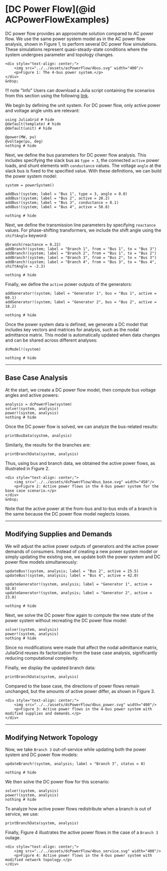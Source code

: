 # [DC Power Flow](@id ACPowerFlowExamples)
DC power flow provides an approximate solution compared to AC power flow. We use the same power system model as in the AC power flow analysis, shown in Figure 1, to perform several DC power flow simulations. These simulations represent quasi-steady-state conditions where the system undergoes parameter and topology changes.
```@raw html
<div style="text-align: center;">
    <img src="../../assets/acPowerFlow/4bus.svg" width="400"/>
    <p>Figure 1: The 4-bus power system.</p>
</div>
&nbsp;
```

!!! note "Info"
    Users can download a Julia script containing the scenarios from this section using the following [link](https://github.com/mcosovic/JuliaGrid.jl/raw/refs/heads/master/docs/src/examples/analyses/dcPowerFlow.jl).

We begin by defining the unit system. For DC power flow, only active power and voltage angle units are relevant:
```@example 4bus
using JuliaGrid # hide
@default(template) # hide
@default(unit) # hide

@power(MW, pu)
@voltage(pu, deg)
nothing # hide
```

Next, we define the bus parameters for DC power flow analysis. This includes specifying the slack bus as `type = 3`, the connected `active` power loads, and shunt elements with `conductance` values. The voltage `angle` at the slack bus is fixed to the specified value. With these definitions, we can build the power system model:
```@example 4bus
system = powerSystem()

addBus!(system; label = "Bus 1", type = 3, angle = 0.0)
addBus!(system; label = "Bus 2", active = 20.2)
addBus!(system; label = "Bus 3", conductance = 0.1)
addBus!(system; label = "Bus 4", active = 50.8)

nothing # hide
```

Next, we define the transmission line parameters by specifying `reactance` values. For phase-shifting transformers, we include the shift angle using the `shiftAngle` keyword:
```@example 4bus
@branch(reactance = 0.22)
addBranch!(system; label = "Branch 1", from = "Bus 1", to = "Bus 3")
addBranch!(system; label = "Branch 2", from = "Bus 1", to = "Bus 2")
addBranch!(system; label = "Branch 3", from = "Bus 2", to = "Bus 3")
addBranch!(system; label = "Branch 4", from = "Bus 3", to = "Bus 4", shiftAngle = -2.3)

nothing # hide
```

Finally, we define the `active` power outputs of the generators:
```@example 4bus
addGenerator!(system; label = "Generator 1", bus = "Bus 1", active = 60.1)
addGenerator!(system; label = "Generator 2", bus = "Bus 2", active = 18.2)

nothing # hide
```

Once the power system data is defined, we generate a DC model that includes key vectors and matrices for analysis, such as the nodal admittance matrix. This model is automatically updated when data changes and can be shared across different analyses:
```@example 4bus
dcModel!(system)

nothing # hide
```

---

## Base Case Analysis
At the start, we create a DC power flow model, then compute bus voltage angles and active powers:
```@example 4bus
analysis = dcPowerFlow(system)
solve!(system, analysis)
power!(system, analysis)
nothing # hide
```

Once the DC power flow is solved, we can analyze the bus-related results:
```@example 4bus
printBusData(system, analysis)
```

Similarly, the results for the branches are:
```@example 4bus
printBranchData(system, analysis)
```

Thus, using bus and branch data, we obtained the active power flows, as illustrated in Figure 2.
```@raw html
<div style="text-align: center;">
    <img src="../../assets/dcPowerFlow/4bus_base.svg" width="450"/>
    <p>Figure 2: Active power flows in the 4-bus power system for the base case scenario.</p>
</div>
&nbsp;
```

Note that the active power at the from-bus and to-bus ends of a branch is the same because the DC power flow model neglects losses.

---

## Modifying Supplies and Demands
We will adjust the active power outputs of generators and the active power demands of consumers. Instead of creating a new power system model or simply updating the existing one, we update both the power system and DC power flow models simultaneously:
```@example 4bus
updateBus!(system, analysis; label = "Bus 2", active = 25.5)
updateBus!(system, analysis; label = "Bus 4", active = 42.0)

updateGenerator!(system, analysis; label = "Generator 1", active = 58.0)
updateGenerator!(system, analysis; label = "Generator 2", active = 23.0)

nothing # hide
```

Next, we solve the DC power flow again to compute the new state of the power system without recreating the DC power flow model:
```@example 4bus
solve!(system, analysis)
power!(system, analysis)
nothing # hide
```
Since no modifications were made that affect the nodal admittance matrix, JuliaGrid reuses its factorization from the base case analysis, significantly reducing computational complexity.

Finally, we display the updated branch data:
```@example 4bus
printBranchData(system, analysis)
```

Compared to the base case, the directions of power flows remain unchanged, but the amounts of active power differ, as shown in Figure 3.
```@raw html
<div style="text-align: center;">
    <img src="../../assets/dcPowerFlow/4bus_power.svg" width="400"/>
    <p>Figure 3: Active power flows in the 4-bus power system with modified supplies and demands.</p>
</div>
```

---

## Modifying Network Topology
Now, we take `Branch 3` out-of-service while updating both the power system and DC power flow models:
```@example 4bus
updateBranch!(system, analysis; label = "Branch 3", status = 0)

nothing # hide
```

We then solve the DC power flow for this scenario:
```@example 4bus
solve!(system, analysis)
power!(system, analysis)
nothing # hide
```

To analyze how active power flows redistribute when a branch is out of service, we use:
```@example 4bus
printBranchData(system, analysis)
```

Finally, Figure 4 illustrates the active power flows in the case of a `Branch 3` outage.
```@raw html
<div style="text-align: center;">
    <img src="../../assets/dcPowerFlow/4bus_service.svg" width="400"/>
    <p>Figure 4: Active power flows in the 4-bus power system with modified network topology.</p>
</div>
```